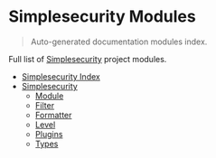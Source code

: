 # Simplesecurity Modules

> Auto-generated documentation modules index.

Full list of [Simplesecurity](README.md#simplesecurity-index) project modules.

- [Simplesecurity Index](README.md#simplesecurity-index)
- [Simplesecurity](simplesecurity/index.md#simplesecurity)
    - [Module](simplesecurity/module.md#module)
    - [Filter](simplesecurity/filter.md#filter)
    - [Formatter](simplesecurity/formatter.md#formatter)
    - [Level](simplesecurity/level.md#level)
    - [Plugins](simplesecurity/plugins.md#plugins)
    - [Types](simplesecurity/types.md#types)
